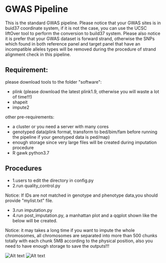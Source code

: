 # GWAS Pipeline
This is the standard GWAS pipeline. Please notice that your GWAS sites is in buid37 coordinate system, if it is not the case, you can use the UCSC liftOver tool to perform the conversion to build37 system. Please also notice it is prefer that your GWAS dataset is forward strand, otherwise the SNPs which found in both reference panel and target panel that have an incompatible alleles types will be removed during the procedure of strand alignment check in this pipeline. 
## Requirement: 
please download tools to the folder "software": 
* plink (please download the latest plink1.9, otherwise you will waste a lot of time!!!)
* shapeit
* impute2

other pre-requirements:
* a cluster or you need a server with many cores
* genotyped data(plink format, transform to bed/bim/fam before running the pipeline if your genotyped data is ped/map)
* enough storage since very large files will be created during imputation procedure
* R gawk python3.7

## Procedures



* 1.users to edit the directory in config.py
* 2.run quality_control.py

Notice: If IDs are not matched in genotype and phenotype data,you should provide "mylist.txt" file.
* 3.run imputation.py
* 4.run post_imputation.py, a manhattan plot and a qqplot shown like the below will be created. 

Notice: it may takes a long time if you want to impute the whole chromosomes, all chromosomes are separated into more than 500 chunks totally with each chunk 5MB according to the physical position, also you need to have enough storage to save the outputs!!!

![Alt text](https://github.com/tbilab/GWAS_Annotation_Visualization/blob/master/result/manhattan_jak2_4covs.png)
![Alt text](https://github.com/tbilab/GWAS_Annotation_Visualization/blob/master/result/qqplot_jak2.png)










